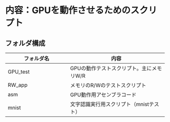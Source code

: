 # 内容：GPUを動作させるためのスクリプト

## フォルダ構成

| フォルダ名　　　　　　　| 内容                                  |
|------------|--------------------------------------|
| GPU_test   | GPUの動作テストスクリプト。主にメモリW/R   | 
| RW_app     | メモリのR/Wのテストスクリプト            | 
| asm        | GPU動作用アセンブラコード               |
| mnist      | 文字認識実行用スクリプト（mnistテスト）   | 

